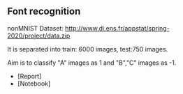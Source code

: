 ## Font recognition 

nonMNIST Dataset: http://www.di.ens.fr/appstat/spring-2020/project/data.zip

It is separated into train: 6000 images, test:750 images. 

Aim is to classify "A" images as 1 and "B","C" images as -1.

- [Report]
- [Notebook]
